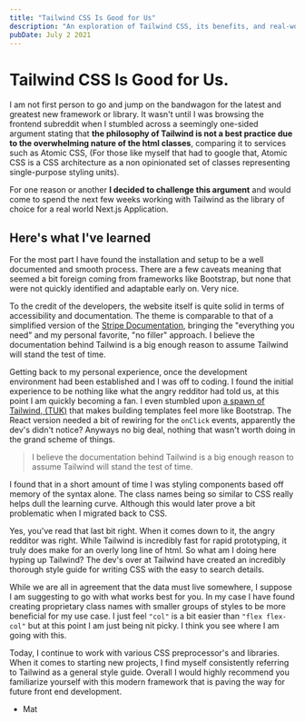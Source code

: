 ```yaml
---
title: "Tailwind CSS Is Good for Us"
description: "An exploration of Tailwind CSS, its benefits, and real-world application in Next.js development, discussing both its advantages and potential drawbacks."
pubDate: July 2 2021
---
```


# Tailwind CSS Is Good for Us.

I am not first person to go and jump on the bandwagon for the latest and greatest new framework or library. It wasn't until I was browsing the frontend subreddit when I stumbled across a seemingly one-sided argument stating that **the philosophy of Tailwind is not a best practice due to the overwhelming nature of the html classes**, comparing it to services such as Atomic CSS, (For those like myself that had to google that, Atomic CSS is a CSS architecture as a non opinionated set of classes representing single-purpose styling units).

For one reason or another **I decided to challenge this argument** and would come to spend the next few weeks working with Tailwind as the library of choice for a real world Next.js Application.

## Here's what I've learned

For the most part I have found the installation and setup to be a well documented and smooth process. There are a few caveats meaning that seemed a bit foreign coming from frameworks like Bootstrap, but none that were not quickly identified and adaptable early on. Very nice.

To the credit of the developers, the website itself is quite solid in terms of accessibility and documentation. The theme is comparable to that of a simplified version of the [Stripe Documentation](https://stripe.com/docs), bringing the "everything you need" and my personal favorite, "no filler" approach. I believe the documentation behind Tailwind is a big enough reason to assume Tailwind will stand the test of time.

Getting back to my personal experience, once the development environment had been established and I was off to coding. I found the initial experience to be nothing like what the angry redditor had told us, at this point I am quickly becoming a fan. I even stumbled upon [a spawn of Tailwind, (TUK)](https://tailwinduikit.com/) that makes building templates feel more like Bootstrap. The React version needed a bit of rewiring for the `onClick` events, apparently the dev's didn't notice? Anyways no big deal, nothing that wasn't worth doing in the grand scheme of things.

> I believe the documentation behind Tailwind is a big enough reason to assume Tailwind will stand the test of time.

I found that in a short amount of time I was styling components based off memory of the syntax alone. The class names being so similar to CSS really helps dull the learning curve. Although this would later prove a bit problematic when I migrated back to CSS.

Yes, you've read that last bit right. When it comes down to it, the angry redditor was right. While Tailwind is incredibly fast for rapid prototyping, it truly does make for an overly long line of html. So what am I doing here hyping up Tailwind? The dev's over at Tailwind have created an incredibly thorough style guide for writing CSS with the easy to search details.

While we are all in agreement that the data must live somewhere, I suppose I am suggesting to go with what works best for you. In my case I have found creating proprietary class names with smaller groups of styles to be more beneficial for my use case. I just feel `"col"` is a bit easier than `"flex flex-col"` but at this point I am just being nit picky. I think you see where I am going with this.

Today, I continue to work with various CSS preprocessor's and libraries. When it comes to starting new projects, I find myself consistently referring to Tailwind as a general style guide. Overall I would highly recommend you familiarize yourself with this modern framework that is paving the way for future front end development.

- Mat
